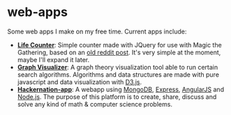 web-apps
========
Some web apps I make on my free time.
Current apps include:
* **[Life Counter](https://github.com/dancmj/web-apps/tree/master/lifecounter)**: Simple counter made with JQuery for use with Magic the Gathering, based on an [old reddit post](http://www.reddit.com/r/magicTCG/comments/1noiua/simple_life_counter_no_app_just_a_web_page_that/). It's very simple at the moment, maybe I'll expand it later.
* **[Graph Visualizer](https://github.com/dancmj/graph-visualizer)**: A graph theory visualization tool able to run certain search algorithms. Algorithms and data structures are made with pure javascript and data visualization with [D3.js](http://d3js.org/).
* **[Hackernation-app](https://github.com/dancmj/hackernation)**: A webapp using [MongoDB](https://www.mongodb.org/), [Express](http://expressjs.com/), [AngularJS](https://angularjs.org/) and [Node.js](https://nodejs.org/). The purpose of this platform is to create, share, discuss and solve any kind of math & computer science problems.